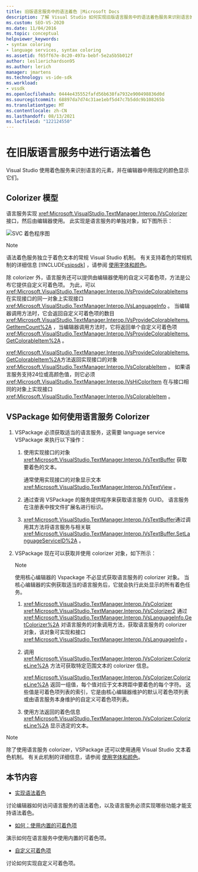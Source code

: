 ```yaml
---
title: 旧版语言服务中的语法着色 |Microsoft Docs
description: 了解 Visual Studio 如何实现旧版语言服务中的语法着色服务来识别语言的元素并在编辑器中以颜色显示它们。
ms.custom: SEO-VS-2020
ms.date: 11/04/2016
ms.topic: conceptual
helpviewer_keywords:
- syntax coloring
- language services, syntax coloring
ms.assetid: f65ff67e-8c20-497a-bebf-5e2a5b5b012f
author: leslierichardson95
ms.author: lerich
manager: jmartens
ms.technology: vs-ide-sdk
ms.workload:
- vssdk
ms.openlocfilehash: 0444e435552fafd56b638fa7932e900498836d0d
ms.sourcegitcommit: 68897da7d74c31ae1ebf5d47c7b5ddc9b108265b
ms.translationtype: MT
ms.contentlocale: zh-CN
ms.lasthandoff: 08/13/2021
ms.locfileid: "122124550"
---
```

# <a name="syntax-coloring-in-a-legacy-language-service"></a>在旧版语言服务中进行语法着色

Visual Studio 使用着色服务来识别语言的元素，并在编辑器中用指定的颜色显示它们。

## <a name="colorizer-model"></a>Colorizer 模型
 语言服务实现 <xref:Microsoft.VisualStudio.TextManager.Interop.IVsColorizer> 接口，然后由编辑器使用。 此实现是语言服务的单独对象，如下图所示：

 ![SVC 着色程序图](../../extensibility/internals/media/figlgsvccolorizer.gif)

> [!NOTE]
> 语法着色服务独立于着色文本的常规 Visual Studio 机制。 有关支持着色的常规机制的详细信息 [!INCLUDE[vsipsdk](../../extensibility/includes/vsipsdk_md.md)] ，请参阅 [使用字体和颜色](/previous-versions/visualstudio/visual-studio-2015/extensibility/using-fonts-and-colors?preserve-view=true&view=vs-2015)。

 除 colorizer 外，语言服务还可以提供由编辑器使用的自定义可着色项，方法是公布它提供自定义可着色项。 为此，可以 <xref:Microsoft.VisualStudio.TextManager.Interop.IVsProvideColorableItems> 在实现接口的同一对象上实现接口 <xref:Microsoft.VisualStudio.TextManager.Interop.IVsLanguageInfo> 。 当编辑器调用方法时，它会返回自定义可着色项的数目 <xref:Microsoft.VisualStudio.TextManager.Interop.IVsProvideColorableItems.GetItemCount%2A> ，当编辑器调用方法时，它将返回单个自定义可着色项 <xref:Microsoft.VisualStudio.TextManager.Interop.IVsProvideColorableItems.GetColorableItem%2A> 。

 <xref:Microsoft.VisualStudio.TextManager.Interop.IVsProvideColorableItems.GetColorableItem%2A>方法返回实现接口的对象 <xref:Microsoft.VisualStudio.TextManager.Interop.IVsColorableItem> 。 如果语言服务支持24位或高颜色值，则它必须 <xref:Microsoft.VisualStudio.TextManager.Interop.IVsHiColorItem> 在与接口相同的对象上实现接口 <xref:Microsoft.VisualStudio.TextManager.Interop.IVsColorableItem> 。

## <a name="how-a-vspackage-uses-a-language-service-colorizer"></a>VSPackage 如何使用语言服务 Colorizer

1. VSPackage 必须获取适当的语言服务，这需要 language service VSPackage 来执行以下操作：

    1. 使用实现接口的对象 <xref:Microsoft.VisualStudio.TextManager.Interop.IVsTextBuffer> 获取要着色的文本。

         通常使用实现接口的对象显示文本 <xref:Microsoft.VisualStudio.TextManager.Interop.IVsTextView> 。

    2. 通过查询 VSPackage 的服务提供程序来获取语言服务 GUID。 语言服务在注册表中按文件扩展名进行标识。

    3. <xref:Microsoft.VisualStudio.TextManager.Interop.IVsTextBuffer>通过调用其方法将语言服务与相关联 <xref:Microsoft.VisualStudio.TextManager.Interop.IVsTextBuffer.SetLanguageServiceID%2A> 。

2. VSPackage 现在可以获取并使用 colorizer 对象，如下所示：

    > [!NOTE]
    > 使用核心编辑器的 Vspackage 不必显式获取语言服务的 colorizer 对象。 当核心编辑器的实例获取适当的语言服务后，它就会执行此处显示的所有着色任务。

    1. <xref:Microsoft.VisualStudio.TextManager.Interop.IVsColorizer> <xref:Microsoft.VisualStudio.TextManager.Interop.IVsColorizer2> 通过 <xref:Microsoft.VisualStudio.TextManager.Interop.IVsLanguageInfo.GetColorizer%2A> 对语言服务的对象调用方法，获取语言服务的 colorizer 对象，该对象可实现和接口 <xref:Microsoft.VisualStudio.TextManager.Interop.IVsLanguageInfo> 。

    2. 调用 <xref:Microsoft.VisualStudio.TextManager.Interop.IVsColorizer.ColorizeLine%2A> 方法可获取特定范围文本的 colorizer 信息。

         <xref:Microsoft.VisualStudio.TextManager.Interop.IVsColorizer.ColorizeLine%2A> 返回一组值，每个值对应于文本跨距中要着色的每个字符。 这些值是可着色项列表的索引，它是由核心编辑器维护的默认可着色项列表或由语言服务本身维护的自定义可着色项列表。

    3. 使用方法返回的着色信息 <xref:Microsoft.VisualStudio.TextManager.Interop.IVsColorizer.ColorizeLine%2A> 显示选定的文本。

> [!NOTE]
> 除了使用语言服务 colorizer，VSPackage 还可以使用通用 Visual Studio 文本着色机制。 有关此机制的详细信息，请参阅 [使用字体和颜色](/previous-versions/visualstudio/visual-studio-2015/extensibility/using-fonts-and-colors?preserve-view=true&view=vs-2015)。

## <a name="in-this-section"></a>本节内容
- [实现语法着色](../../extensibility/internals/implementing-syntax-coloring.md)

 讨论编辑器如何访问语言服务的语法着色，以及语言服务必须实现哪些功能才能支持语法着色。

- [如何：使用内置的可着色项](../../extensibility/internals/how-to-use-built-in-colorable-items.md)

 演示如何在语言服务中使用内置的可着色项。

- [自定义可着色项](../../extensibility/internals/custom-colorable-items.md)

 讨论如何实现自定义可着色项。
